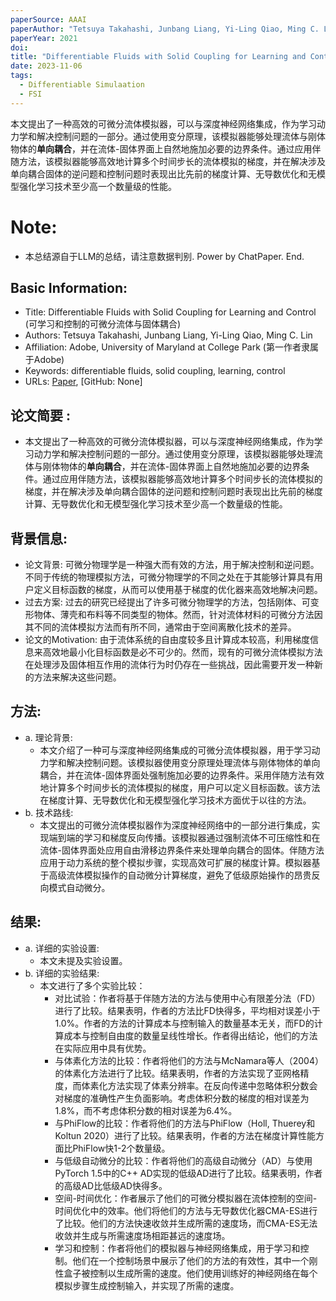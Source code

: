 ```yaml
---
paperSource: AAAI
paperAuthor: "Tetsuya Takahashi, Junbang Liang, Yi-Ling Qiao, Ming C. Lin"
paperYear: 2021
doi: 
title: "Differentiable Fluids with Solid Coupling for Learning and Control "
date: 2023-11-06
tags: 
  - Differentiable Simulaation
  - FSI
---
```


本文提出了一种高效的可微分流体模拟器，可以与深度神经网络集成，作为学习动力学和解决控制问题的一部分。通过使用变分原理，该模拟器能够处理流体与刚体物体的**单向耦合**，并在流体-固体界面上自然地施加必要的边界条件。通过应用伴随方法，该模拟器能够高效地计算多个时间步长的流体模拟的梯度，并在解决涉及单向耦合固体的逆问题和控制问题时表现出比先前的梯度计算、无导数优化和无模型强化学习技术至少高一个数量级的性能。

<!-- more -->

# Note:

- 本总结源自于LLM的总结，请注意数据判别. Power by ChatPaper. End.

## Basic Information:

- Title: Differentiable Fluids with Solid Coupling for Learning and Control (可学习和控制的可微分流体与固体耦合)
- Authors: Tetsuya Takahashi, Junbang Liang, Yi-Ling Qiao, Ming C. Lin
- Affiliation: Adobe, University of Maryland at College Park (第一作者隶属于Adobe)
- Keywords: differentiable fluids, solid coupling, learning, control
- URLs: [Paper](https://ojs.aaai.org/index.php/AAAI/article/view/16547), [GitHub: None]

## 论文简要 :

- 本文提出了一种高效的可微分流体模拟器，可以与深度神经网络集成，作为学习动力学和解决控制问题的一部分。通过使用变分原理，该模拟器能够处理流体与刚体物体的**单向耦合**，并在流体-固体界面上自然地施加必要的边界条件。通过应用伴随方法，该模拟器能够高效地计算多个时间步长的流体模拟的梯度，并在解决涉及单向耦合固体的逆问题和控制问题时表现出比先前的梯度计算、无导数优化和无模型强化学习技术至少高一个数量级的性能。

## 背景信息:

- 论文背景: 可微分物理学是一种强大而有效的方法，用于解决控制和逆问题。不同于传统的物理模拟方法，可微分物理学的不同之处在于其能够计算具有用户定义目标函数的梯度，从而可以使用基于梯度的优化器来高效地解决问题。
- 过去方案: 过去的研究已经提出了许多可微分物理学的方法，包括刚体、可变形物体、薄壳和布料等不同类型的物体。然而，针对流体材料的可微分方法因其不同的流体模拟方法而有所不同，通常由于空间离散化技术的差异。
- 论文的Motivation: 由于流体系统的自由度较多且计算成本较高，利用梯度信息来高效地最小化目标函数是必不可少的。然而，现有的可微分流体模拟方法在处理涉及固体相互作用的流体行为时仍存在一些挑战，因此需要开发一种新的方法来解决这些问题。

## 方法:

- a. 理论背景:
  - 本文介绍了一种可与深度神经网络集成的可微分流体模拟器，用于学习动力学和解决控制问题。该模拟器使用变分原理处理流体与刚体物体的单向耦合，并在流体-固体界面处强制施加必要的边界条件。采用伴随方法有效地计算多个时间步长的流体模拟的梯度，用户可以定义目标函数。该方法在梯度计算、无导数优化和无模型强化学习技术方面优于以往的方法。
- b. 技术路线:
  - 本文提出的可微分流体模拟器作为深度神经网络中的一部分进行集成，实现端到端的学习和梯度反向传播。该模拟器通过强制流体不可压缩性和在流体-固体界面处应用自由滑移边界条件来处理单向耦合的固体。伴随方法应用于动力系统的整个模拟步骤，实现高效可扩展的梯度计算。模拟器基于高级流体模拟操作的自动微分计算梯度，避免了低级原始操作的昂贵反向模式自动微分。

## 结果:

- a. 详细的实验设置:
  - 本文未提及实验设置。
- b. 详细的实验结果:
  - 本文进行了多个实验比较：
    - 对比试验：作者将基于伴随方法的方法与使用中心有限差分法（FD）进行了比较。结果表明，作者的方法比FD快得多，平均相对误差小于1.0%。作者的方法的计算成本与控制输入的数量基本无关，而FD的计算成本与控制自由度的数量呈线性增长。作者得出结论，他们的方法在实际应用中具有优势。
    - 与体素化方法的比较：作者将他们的方法与McNamara等人（2004）的体素化方法进行了比较。结果表明，作者的方法实现了亚网格精度，而体素化方法实现了体素分辨率。在反向传递中忽略体积分数会对梯度的准确性产生负面影响。考虑体积分数的梯度的相对误差为1.8%，而不考虑体积分数的相对误差为6.4%。
    - 与PhiFlow的比较：作者将他们的方法与PhiFlow（Holl, Thuerey和Koltun 2020）进行了比较。结果表明，作者的方法在梯度计算性能方面比PhiFlow快1-2个数量级。
    - 与低级自动微分的比较：作者将他们的高级自动微分（AD）与使用PyTorch 1.5中的C++ AD实现的低级AD进行了比较。结果表明，作者的高级AD比低级AD快得多。
    - 空间-时间优化：作者展示了他们的可微分模拟器在流体控制的空间-时间优化中的效率。他们将他们的方法与无导数优化器CMA-ES进行了比较。他们的方法快速收敛并生成所需的速度场，而CMA-ES无法收敛并生成与所需速度场相距甚远的速度场。
    - 学习和控制：作者将他们的模拟器与神经网络集成，用于学习和控制。他们在一个控制场景中展示了他们的方法的有效性，其中一个刚性盒子被控制以生成所需的速度。他们使用训练好的神经网络在每个模拟步骤生成控制输入，并实现了所需的速度。